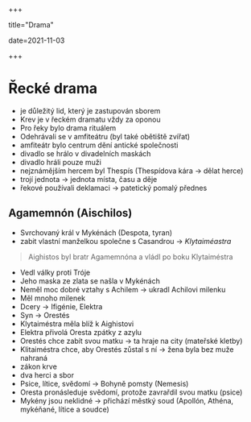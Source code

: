 +++

title="Drama"

date=2021-11-03

+++

# Řecké drama

- je důležitý lid, který je zastupován sborem
- Krev je v řeckém dramatu vždy za oponou
- Pro řeky bylo drama rituálem
- Odehrávali se v amfiteátru (byl také obětiště zvířat)
- amfiteátr bylo centrum dění antické společnosti
- divadlo se hrálo v divadelních maskách
- divadlo hráli pouze muži
- nejznámějším hercem byl Thespís (Thespídova kára $\to$ dělat herce)
- trojí jednota $\to$ jednota místa, času a děje
- řekové používali deklamaci $\to$ patetický pomalý přednes

## Agamemnón (Aischilos)

- Svrchovaný král v Mykénách (Despota, tyran)
- zabit vlastní manželkou společne s Casandrou $\to$ *Klytaiméastra*

> Aighistos byl bratr Agamemnóna a vládl po boku Klytaiméstra

- Vedl války proti Tróje
- Jeho maska ze zlata se našla v Mykénách
- Neměl moc dobré vztahy s Achilem $\to$ ukradl Achilovi milenku
- Měl mnoho milenek
- Dcery $\to$ Ifigénie, Elektra
- Syn $\to$ Orestés
- Klytaiméstra měla blíž k Aighistovi
- Elektra přivolá Oresta zpátky z azylu
- Orestés chce zabít svou matku $\to$ ta hraje na city (mateřské kletby)
- Klitaiméstra chce, aby Orestés zůstal s ní $\to$ žena byla bez muže nahraná
- zákon krve
- dva herci a sbor
- Psice, lítice, svědomí $\to$ Bohyně pomsty (Nemesis)
- Oresta pronásleduje svědomí, protože zavrařdil svou matku (psice)
- Mykény jsou neklidné $\to$ přichází městký soud (Apollón, Athéna, mykéňané, lítice a soudce)

